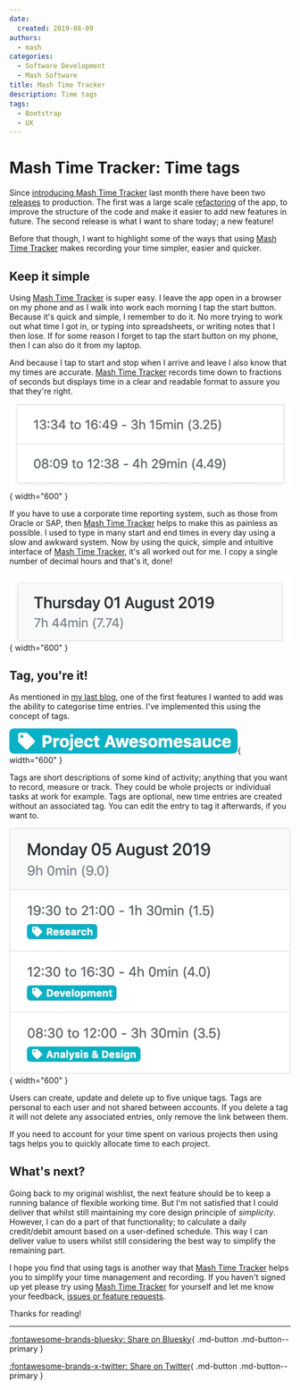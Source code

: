 ```yaml
---
date:
  created: 2019-08-09
authors:
  - mash
categories:
  - Software Development
  - Mash Software
title: Mash Time Tracker
description: Time tags
tags:
  - Bootstrap
  - UX
---
```


# Mash Time Tracker: Time tags

Since [introducing Mash Time Tracker](mash-time-tracker.md) last month there have been two [releases](https://github.com/MashSoftware/time-tracker/releases) to production. The first was a large scale [refactoring](https://en.wikipedia.org/wiki/Code_refactoring) of the app, to improve the structure of the code and make it easier to add new features in future. The second release is what I want to share today; a new feature!

<!-- more -->

Before that though, I want to highlight some of the ways that using [Mash Time Tracker](https://time-tracker.mashsoftware.com/) makes recording your time simpler, easier and quicker.

## Keep it simple

Using [Mash Time Tracker](https://time-tracker.mashsoftware.com/) is super easy. I leave the app open in a browser on my phone and as I walk into work each morning I tap the start button. Because it's quick and simple, I remember to do it. No more trying to work out what time I got in, or typing into spreadsheets, or writing notes that I then lose. If for some reason I forget to tap the start button on my phone, then I can also do it from my laptop.

And because I tap to start and stop when I arrive and leave I also know that my times are accurate. [Mash Time Tracker](https://time-tracker.mashsoftware.com/) records time down to fractions of seconds but displays time in a clear and readable format to assure you that they're right.

![Example time card rows showing recorded times and durations](../../assets/images/button-tags-1.png){ width="600" }

If you have to use a corporate time reporting system, such as those from Oracle or SAP, then [Mash Time Tracker](https://time-tracker.mashsoftware.com/) helps to make this as painless as possible. I used to type in many start and end times in every day using a slow and awkward system. Now by using the quick, simple and intuitive interface of [Mash Time Tracker](https://time-tracker.mashsoftware.com/), it's all worked out for me. I copy a single number of decimal hours and that's it, done!

![Example daily time card header showing a total number of hours](../../assets/images/button-tags-2.png){ width="600" }

## Tag, you're it!

As mentioned in [my last blog](mash-time-tracker.md), one of the first features I wanted to add was the ability to categorise time entries. I've implemented this using the concept of tags.

![A tag for a project](../../assets/images/button-tags-3.png){ width="600" }

Tags are short descriptions of some kind of activity; anything that you want to record, measure or track. They could be whole projects or individual tasks at work for example. Tags are optional, new time entries are created without an associated tag. You can edit the entry to tag it afterwards, if you want to.

![Daily time card showing time entries tagged with activities](../../assets/images/button-tags-4.png){ width="600" }

Users can create, update and delete up to five unique tags. Tags are personal to each user and not shared between accounts. If you delete a tag it will not delete any associated entries, only remove the link between them.

If you need to account for your time spent on various projects then using tags helps you to quickly allocate time to each project.

## What's next?

Going back to my original wishlist, the next feature should be to keep a running balance of flexible working time. But I'm not satisfied that I could deliver that whilst still maintaining my core design principle of _simplicity_. However, I can do a part of that functionality; to calculate a daily credit/debit amount based on a user-defined schedule. This way I can deliver value to users whilst still considering the best way to simplify the remaining part.

I hope you find that using tags is another way that [Mash Time Tracker](https://time-tracker.mashsoftware.com/) helps you to simplify your time management and recording. If you haven't signed up yet please try using [Mash Time Tracker](https://time-tracker.mashsoftware.com/) for yourself and let me know your feedback, [issues or feature requests](https://github.com/MashSoftware/time-tracker/issues/new/choose).

Thanks for reading!

---

[:fontawesome-brands-bluesky: Share on Bluesky](https://bsky.app/intent/compose?){ .md-button .md-button--primary }

[:fontawesome-brands-x-twitter: Share on Twitter](https://twitter.com/intent/tweet?){ .md-button .md-button--primary }
